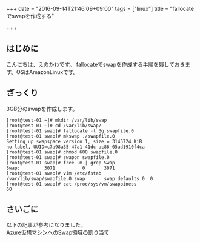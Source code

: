 +++
date = "2016-09-14T21:46:09+09:00"
tags = ["linux"]
title = "fallocateでswapを作成する"

+++

## はじめに
こんにちは、[えのかわ](https://twitter.com/enkw_)です。  
fallocateでswapを作成する手順を残しておきます。OSはAmazonLinuxです。

## ざっくり
3GB分のswapを作成します。
```
[root@test-01 ~]# mkdir /var/lib/swap
[root@test-01 ~]# cd /var/lib/swap/  
[root@test-01 swap]# fallocate -l 3g swapfile.0
[root@test-01 swap]# mkswap ./swapfile.0
Setting up swapspace version 1, size = 3145724 KiB
no label, UUID=c7a98a35-47a1-41dc-ac86-05ad1910f4ca
[root@test-01 swap]# chmod 600 swapfile.0
[root@test-01 swap]# swapon swapfile.0
[root@test-01 swap]# free -m | grep Swap
Swap:         3071          0       3071
[root@test-01 swap]# vim /etc/fstab
/var/lib/swap/swapfile.0 swap       swap defaults 0  0
[root@test-01 swap]# cat /proc/sys/vm/swappiness
60
```

## さいごに
以下の記事が参考になりました。  
[Azure仮想マシンへのSwap領域の割り当て](http://qiita.com/unosk/items/984b336a292fc1dcf03c)
